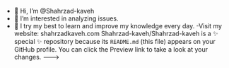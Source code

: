 - 👋 Hi, I’m @Shahrzad-kaveh
- 👀 I’m interested in analyzing issues.
- 🌱 I try my best to learn and improve my knowledge every day.
  -Visit my website:
  shahrzadkaveh.com
Shahrzad-kaveh/Shahrzad-kaveh is a ✨ special ✨ repository because its `README.md` (this file) appears on your GitHub profile.
You can click the Preview link to take a look at your changes.
--->
